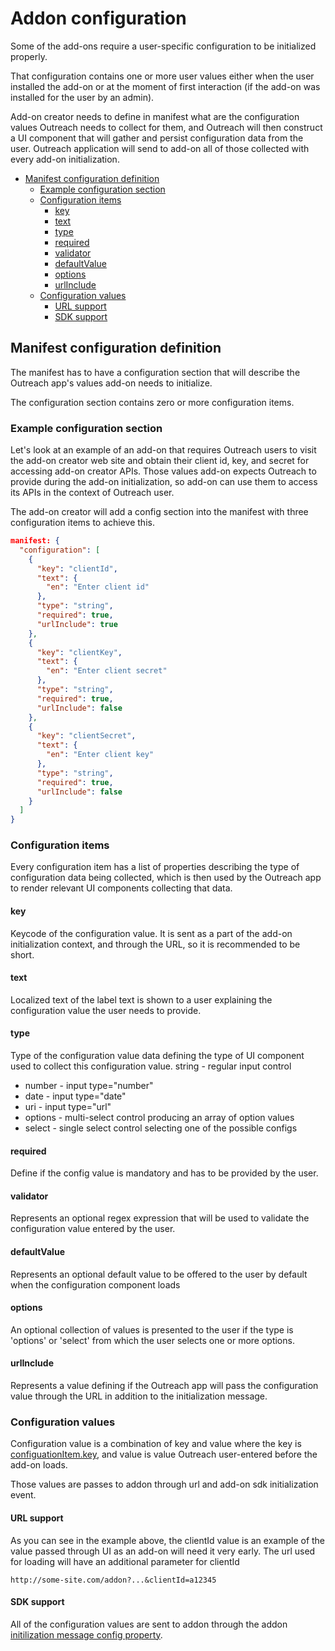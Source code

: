 <!-- omit in toc -->
# Addon configuration

Some of the add-ons require a user-specific configuration to be initialized properly.

That configuration contains one or more user values either when the user installed the add-on or at the moment of first interaction (if the add-on was installed for the user by an admin).

Add-on creator needs to define in manifest what are the configuration values Outreach needs to collect for them, and Outreach will then construct a UI component that will gather and persist configuration data from the user. 
Outreach application will send to add-on all of those collected with every add-on initialization.

- [Manifest configuration definition](#manifest-configuration-definition)
  - [Example configuration section](#example-configuration-section)
  - [Configuration items](#configuration-items)
    - [key](#key)
    - [text](#text)
    - [type](#type)
    - [required](#required)
    - [validator](#validator)
    - [defaultValue](#defaultvalue)
    - [options](#options)
    - [urlInclude](#urlinclude)
  - [Configuration values](#configuration-values)
    - [URL support](#url-support)
    - [SDK support](#sdk-support)

## Manifest configuration definition

The manifest has to have a configuration section that will describe the Outreach app's values add-on needs to initialize.

The configuration section contains zero or more configuration items.

### Example configuration section

Let's look at an example of an add-on that requires Outreach users to visit the add-on creator web site and obtain their client id, key, and secret for accessing add-on creator APIs. Those values add-on expects Outreach to provide during the add-on initialization, so add-on can use them to access its APIs in the context of Outreach user.

The add-on creator will add a config section into the manifest with three configuration items to achieve this.

```json
manifest: {
  "configuration": [
    {
      "key": "clientId",
      "text": {
        "en": "Enter client id"
      },
      "type": "string",
      "required": true,
      "urlInclude": true
    },
    {
      "key": "clientKey",
      "text": {
        "en": "Enter client secret"
      },
      "type": "string",
      "required": true,
      "urlInclude": false
    },
    {
      "key": "clientSecret",
      "text": {
        "en": "Enter client key"
      },
      "type": "string",
      "required": true,
      "urlInclude": false
    }
  ]
}

```

### Configuration items

Every configuration item has a list of properties describing the type of configuration data being collected, which is then used by the Outreach app to render relevant UI components collecting that data.

#### key

Keycode of the configuration value. It is sent as a part of the add-on initialization context, and through the URL, so it is recommended to be short.

#### text

Localized text of the label text is shown to a user explaining the configuration value the user needs to provide.

#### type

Type of the configuration value data defining the type of UI component used to collect this configuration value.
string - regular input control

- number - input type="number"
- date - input type="date"
- uri - input type="url"
- options - multi-select control producing an array of option values
- select - single select control selecting one of the possible configs

#### required

Define if the config value is mandatory and has to be provided by the user.

#### validator

Represents an optional regex expression that will be used to validate the configuration value entered by the user.

#### defaultValue

Represents an optional default value to be offered to the user by default when the configuration component loads

#### options

An optional collection of values is presented to the user if the type is 'options' or 'select' from which the user selects one or more options.

#### urlInclude

Represents a value defining if the Outreach app will pass the configuration value through the URL in addition to the initialization message.

### Configuration values

Configuration value is a combination of key and value where the key is [configuationItem.key](#key), and value is value Outreach user-entered before the add-on loads.

Those values are passes to addon through url and add-on sdk initialization event.

#### URL support

As you can see in the example above, the clientId value is an example of the value passed through UI as an add-on will need it very early.
The url used for loading will have an additional parameter for clientId

```http
http://some-site.com/addon?...&clientId=a12345
```

#### SDK support

All of the configuration values are sent to addon through the addon [initilization message config property](https://github.com/getoutreach/clientxtsdk/blob/master/docs/sdk.md#init-event-handler).
